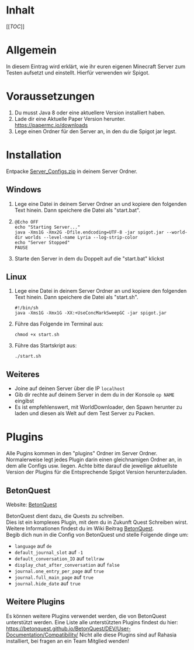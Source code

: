# Inhalt

[[_TOC_]]

# Allgemein

In diesem Eintrag wird erklärt, wie ihr euren eigenen Minecraft Server zum Testen aufsetzt und einstellt. Hierfür verwenden wir Spigot.

# Voraussetzungen
1. Du musst Java 8 oder eine aktuellere Version installiert haben.
2. Lade dir eine Aktuelle Paper Version herunter. https://papermc.io/downloads
3. Lege einen Ordner für den Server an, in den du die Spigot jar legst.

# Installation
Entpacke [Server_Configs.zip](uploads/6f84747ff975129b103d0bfd1e6bbcb9/Server_Configs.zip) in deinem Server Ordner.
## Windows
1. Lege eine Datei in deinem Server Ordner an und kopiere den folgenden Text hinein. Dann speichere die Datei als "start.bat".
2. ```
   @Echo OFF
   echo "Starting Server..."
   java -Xms1G -Xmx2G -Dfile.endcoding=UTF-8 -jar spigot.jar --world-dir worlds --level-name Lyria --log-strip-color
   echo "Server Stopped"
   PAUSE
   ```
3. Starte den Server in dem du Doppelt auf die "start.bat" klickst
## Linux
1. Lege eine Datei in deinem Server Ordner an und kopiere den folgenden Text hinein. Dann speichere die Datei als "start.sh".
   ```
   #!/bin/sh
   java -Xms1G -Xmx1G -XX:+UseConcMarkSweepGC -jar spigot.jar
   ```
3. Führe das Folgende im Terminal aus:
   ```
   chmod +x start.sh
   ```
4. Führe das Startskript  aus:
   ```
   ./start.sh
   ```
## Weiteres
- Joine auf deinen Server über die IP `localhost`
- Gib dir rechte auf deinem Server in dem du in der Konsole `op NAME` eingibst
- Es ist empfehlenswert, mit WorldDownloader, den Spawn herunter zu laden und diesen als Welt auf dem Test Server zu Packen.

# Plugins
Alle Pugins kommen in den "plugins" Ordner im Server Ordner. Normalerweise legt jedes Plugin darin einen gleichnamigen Ordner an, in dem alle Configs usw. liegen. Achte bitte darauf die jeweilige aktuellste Version der Plugins für die Entsprechende Spigot Version herunterzuladen.

## BetonQuest
Website: [BetonQuest](https://github.com/BetonQuest/BetonQuest)

BetonQuest dient dazu, die Quests zu schreiben.  
Dies ist ein komplexes Plugin, mit dem du in Zukunft Quest Schreiben wirst. Weitere Informationen findest du im Wiki Beitrag [BetonQuest](/Einführung/BetonQuest).  
Begib dich nun in die Config von BetonQuest und stelle Folgende dinge um:
   - `language` auf `de`
   - `default_journal_slot` auf `-1`
   - `default_conversation_IO` auf `tellraw`
   - `display_chat_after_conversation` auf `false `
   - `journal.one_entry_per_page` auf `true`
   - `journal.full_main_page` auf `true`
   - `journal.hide_date` auf `true`

## Weitere Plugins
Es können weitere Plugins verwendet werden, die von BetonQuest unterstützt werden. Eine Liste alle unterstützten Plugins findest du hier: https://betonquest.github.io/BetonQuest/DEV/User-Documentation/Compatibility/
Nicht alle diese Plugins sind auf Rahasia installiert, bei fragen an ein Team Mitglied wenden!